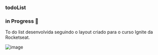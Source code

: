 ### todoList

### in Progress 🚧

To do list desenvolvida seguindo o layout criado para o curso Ignite da Rocketseat.

![image](https://user-images.githubusercontent.com/62259770/193108041-14c09fa5-aa6f-47e0-a33d-884c7b123522.png)
